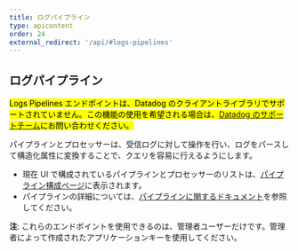 ```yaml
---
title: ログパイプライン
type: apicontent
order: 24
external_redirect: '/api/#logs-pipelines'
---
```

## ログパイプライン

<mark>Logs Pipelines エンドポイントは、Datadog のクライアントライブラリでサポートされていません。この機能の使用を希望される場合は、[Datadog のサポートチーム][1]にお問い合わせください。</mark>

パイプラインとプロセッサーは、受信ログに対して操作を行い、ログをパースして構造化属性に変換することで、クエリを容易に行えるようにします。

* 現在 UI で構成されているパイプラインとプロセッサーのリストは、[パイプライン構成ページ][2]に表示されます。
* パイプラインの詳細については、[パイプラインに関するドキュメント][3]を参照してください。

**注**: これらのエンドポイントを使用できるのは、管理者ユーザーだけです。管理者によって作成されたアプリケーションキーを使用してください。

[1]: /ja/help
[2]: https://app.datadoghq.com/logs/pipelines
[3]: https://docs.datadoghq.com/ja/logs/processing